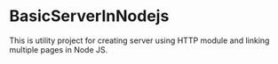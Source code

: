 # BasicServerInNodejs
This is utility project for creating server using HTTP module and  linking multiple pages in Node JS. 

